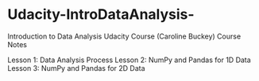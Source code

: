 # Udacity-IntroDataAnalysis-
Introduction to Data Analysis Udacity Course (Caroline Buckey)
Course Notes

Lesson 1: Data Analysis Process
Lesson 2: NumPy and Pandas for 1D Data
Lesson 3: NumPy and Pandas for 2D Data
